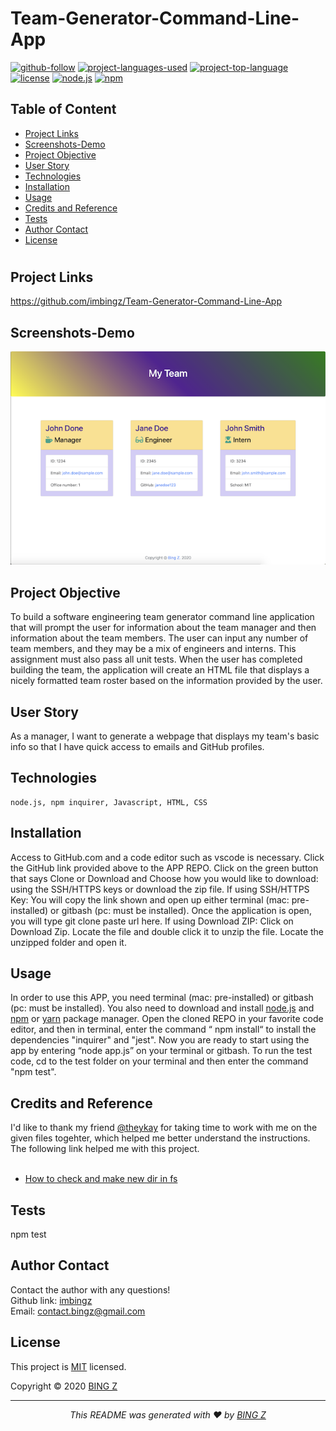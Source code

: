 # Team-Generator-Command-Line-App

  [![github-follow](https://img.shields.io/github/followers/imbingz?label=Follow&logoColor=purple&style=social)](https://github.com/imbingz)
  [![project-languages-used](https://img.shields.io/github/languages/count/imbingz/Team-Generator-Command-Line-App?color=important)](https://github.com/imbingz/Team-Generator-Command-Line-App)
  [![project-top-language](https://img.shields.io/github/languages/top/imbingz/Team-Generator-Command-Line-App?color=blueviolet)](https://github.com/imbingz/Team-Generator-Command-Line-App)
  [![license](https://img.shields.io/badge/License-MIT-brightgreen.svg)](https://choosealicense.com/licenses/mit/)
  [![node.js](https://img.shields.io/node/v/c?color=pink)](https://nodejs.org/en/)
  [![npm](https://img.shields.io/npm/v/npm?color=blue&logo=npm)](https://www.npmjs.com/package/inquirer)

  ## Table of Content
  * [ Project Links ](#Project-Links)
  * [ Screenshots-Demo ](#Screenshots-Demo)
  * [ Project Objective ](#Project-Objective)
  * [ User Story ](#User-Story)
  * [ Technologies ](#Technologies)
  * [ Installation ](#Installation)
  * [ Usage ](#Usage)
  * [ Credits and Reference ](#Credits-and-Reference)
  * [ Tests ](#Tests)
  * [ Author Contact ](#Author-Contact)
  * [ License ](#License)
  #

  ##  Project Links
 https://github.com/imbingz/Team-Generator-Command-Line-App<br>
 

  ## Screenshots-Demo
  <kbd>![screenshot-demo1](./Assets/images/s2.png)</kbd>
  
  ## Project Objective
  To build a software engineering team generator command line application that will prompt the user for information about the team manager and then information about the team members. The user can input any number of team members, and they may be a mix of engineers and interns. This assignment must also pass all unit tests. When the user has completed building the team, the application will create an HTML file that displays a nicely formatted team roster based on the information provided by the user.

  
  ## User Story
  As a manager, I want to generate a webpage that displays my team's basic info so that I have quick access to emails and GitHub profiles.

  ## Technologies 
  ```
  node.js, npm inquirer, Javascript, HTML, CSS
  ```
  
  ## Installation
  Access to GitHub.com and a code editor such as vscode is necessary. Click the GitHub link provided above to the APP REPO. Click on the green button that says Clone or Download and Choose how you would like to download: using the SSH/HTTPS keys or download the zip file. If using SSH/HTTPS Key: You will copy the link shown and open up either terminal (mac: pre-installed) or gitbash (pc: must be installed). Once the application is open, you will type git clone paste url here. If using Download ZIP: Click on Download Zip. Locate the file and double click it to unzip the file. Locate the unzipped folder and open it. 

  ## Usage 
  In order to use this APP, you need terminal (mac: pre-installed) or gitbash (pc: must be installed). You also need to download and install [node.js](https://nodejs.org/en/) and [npm](www.npmjs.com) or [yarn](https://yarnpkg.com/) package manager. Open the cloned REPO in your favorite code editor, and then in terminal, enter the command “ npm install“ to install the dependencies "inquirer" and "jest". Now you are ready to start using  the app by entering “node app.js” on your terminal or gitbash. To run the test code, cd to the test folder on your terminal and then enter the command "npm test". 
  
  ## Credits and Reference
  
  I'd like to thank my friend [@theykay](https://github.com/theykay) for taking time to work with me on the given files togehter, which helped me better understand the instructions. The following link helped me with this project. 
  <br><br>
  * [How to check and make new dir in fs](https://stackoverflow.com/questions/21194934/how-to-create-a-directory-if-it-doesnt-exist-using-node-js)

  ## Tests
  npm test

  ## Author Contact
  Contact the author with any questions!<br>
  Github link: [imbingz](https://github.com/imbingz)<br>
  Email: contact.bingz@gmail.com

  ## License
  This project is [MIT](https://choosealicense.com/licenses/mit/) licensed.<br />

  Copyright © 2020 [BING Z](https://imbingz.github.io/Responsive-Website-Portfolio/)
  
  <hr>
  <p align='center'><i>
  This README was generated with ❤️ by <a href="https://imbingz.github.io/Responsive-Website-Portfolio/"> BING Z</a>
  </i></p>
  
